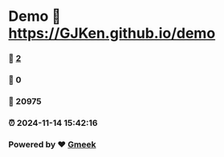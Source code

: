 # Demo :link: https://GJKen.github.io/demo 
### :page_facing_up: [2](https://GJKen.github.io/demo/tag.html) 
### :speech_balloon: 0 
### :hibiscus: 20975 
### :alarm_clock: 2024-11-14 15:42:16 
### Powered by :heart: [Gmeek](https://github.com/Meekdai/Gmeek)
